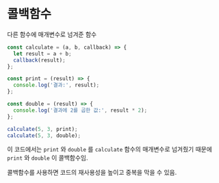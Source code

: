 # 콜백함수

다른 함수에 매개변수로 넘겨준 함수

```javascript
const calculate = (a, b, callback) => {
  let result = a + b;
  callback(result);
};

const print = (result) => {
  console.log('결과:', result);
};

const double = (result) => {
  console.log('결과에 2를 곱한 값:', result * 2);
};

calculate(5, 3, print);
calculate(5, 3, double);
```

이 코드에서는 `print` 와 `double` 를 `calculate` 함수의 매개변수로 넘겨줬기 때문에 `print` 와 `double` 이 콜백함수임.

콜백함수를 사용하면 코드의 재사용성을 높이고 중복을 막을 수 있음.
